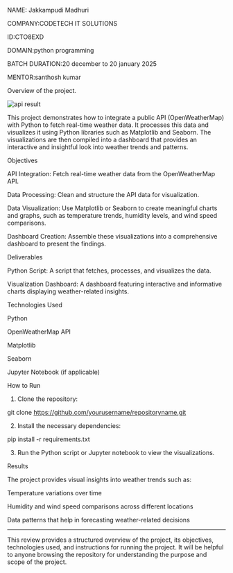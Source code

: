 NAME: Jakkampudi Madhuri

COMPANY:CODETECH IT SOLUTIONS

ID:CTO8EXD

DOMAIN:python programming

 BATCH DURATION:20 december to 20 january 2025

MENTOR:santhosh kumar

Overview of the project.

![api result](https://github.com/user-attachments/assets/47799e8c-0da0-4b67-af82-30f489f253ea)

This project demonstrates how to integrate a public API (OpenWeatherMap) with Python to fetch real-time weather data. It processes this data and visualizes it using Python libraries such as Matplotlib and Seaborn. The visualizations are then compiled into a dashboard that provides an interactive and insightful look into weather trends and patterns.

Objectives

API Integration: Fetch real-time weather data from the OpenWeatherMap API.

Data Processing: Clean and structure the API data for visualization.

Data Visualization: Use Matplotlib or Seaborn to create meaningful charts and graphs, such as temperature trends, humidity levels, and wind speed comparisons.

Dashboard Creation: Assemble these visualizations into a comprehensive dashboard to present the findings.


Deliverables

Python Script: A script that fetches, processes, and visualizes the data.

Visualization Dashboard: A dashboard featuring interactive and informative charts displaying weather-related insights.


Technologies Used

Python

OpenWeatherMap API

Matplotlib

Seaborn

Jupyter Notebook (if applicable)


How to Run

1. Clone the repository:

git clone https://github.com/yourusername/repositoryname.git


2. Install the necessary dependencies:

pip install -r requirements.txt


3. Run the Python script or Jupyter notebook to view the visualizations.



Results

The project provides visual insights into weather trends such as:

Temperature variations over time

Humidity and wind speed comparisons across different locations

Data patterns that help in forecasting weather-related decisions



---

This review provides a structured overview of the project, its objectives, technologies used, and instructions for running the project. It will be helpful to anyone browsing the repository for understanding the purpose and scope of the project.
